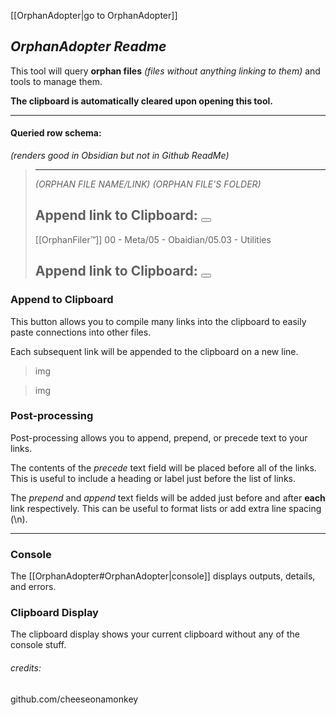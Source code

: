 

[[OrphanAdopter|go to OrphanAdopter]]


## *OrphanAdopter Readme*

This tool will query **orphan files** *(files without anything linking to them)* and tools to manage them.

**The clipboard is automatically cleared upon opening this tool.**

---

#### Queried row schema:
*(renders good in Obsidian but not in Github ReadMe)*

> ---
> *(ORPHAN FILE NAME/LINK)* 
> *(ORPHAN FILE'S FOLDER)*
> 
> Append link to Clipboard:
> <button></button>
> ---
> 
> [[OrphanFiler™]]
> 00 - Meta/05 - Obaidian/05.03 - Utilities
> 
> Append link to Clipboard:
> <button></button>
> ---





 
### Append to Clipboard
This button allows you to compile many links into the clipboard to easily paste connections into other files.

Each subsequent link will be appended to the clipboard on a new line.

>img

>img




### Post-processing

Post-processing allows you to append, prepend, or precede text to your links.

The contents of the *precede* text field will be placed before all of the links. This is useful to include a heading or label just before the list of links.

The *prepend* and *append* text fields will be added just before and after **each** link respectively. This can be useful to format lists or add extra line spacing (\\n).










---








### Console
The [[OrphanAdopter#OrphanAdopter|console]] displays outputs, details, and errors.

### Clipboard Display
The clipboard display shows your current clipboard without any of the console stuff.



###### credits:
github.com/cheeseonamonkey






